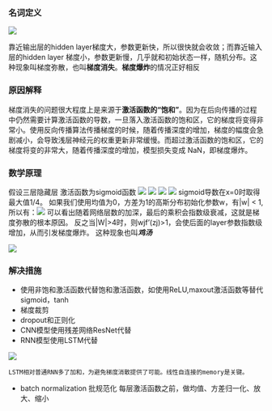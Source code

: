### 名词定义
![](https://upload-images.jianshu.io/upload_images/3290281-7637eed13f24934f.png?imageMogr2/auto-orient/strip%7CimageView2/2/w/1240) 

靠近输出层的hidden layer梯度大，参数更新快，所以很快就会收敛；而靠近输入层的hidden layer 梯度小，参数更新慢，几乎就和初始状态一样，随机分布。这种现象叫梯度弥散，也叫**梯度消失**。**梯度爆炸**的情况正好相反 
### 原因解释
梯度消失的问题很大程度上是来源于**激活函数的“饱和”**。因为在后向传播的过程中仍然需要计算激活函数的导数，一旦落入激活函数的饱和区，它的梯度将变得非常小。使用反向传播算法传播梯度的时候，随着传播深度的增加，梯度的幅度会急剧减小，会导致浅层神经元的权重更新非常缓慢。而超过激活函数的饱和区，它的梯度将变的非常大，随着传播深度的增加，模型损失变成 NaN，即梯度爆炸。 
### 数学原理
假设三层隐藏层 激活函数为sigmoid函数
![](https://upload-images.jianshu.io/upload_images/3290281-7c60e8cd1f8ae72f.png?imageMogr2/auto-orient/strip%7CimageView2/2/w/1240)
![](https://upload-images.jianshu.io/upload_images/3290281-e8bcb6b526411d1d.png?imageMogr2/auto-orient/strip%7CimageView2/2/w/1240)
![](https://upload-images.jianshu.io/upload_images/3290281-c6278f4c172644da.png?imageMogr2/auto-orient/strip%7CimageView2/2/w/1240)
![](https://upload-images.jianshu.io/upload_images/3290281-e1652c3529e28a67.png?imageMogr2/auto-orient/strip%7CimageView2/2/w/1240)
sigmoid导数在x=0时取得最大值1/4。
如果我们使用均值为0，方差为1的高斯分布初始化参数w，有|w| < 1,所以有：![](https://upload-images.jianshu.io/upload_images/3290281-79d764cf16fe49c8.png?imageMogr2/auto-orient/strip%7CimageView2/2/w/1240)
可以看出随着网络层数的加深，最后的乘积会指数级衰减，这就是梯度弥散的根本原因。
反之当|W|>4时，则wjf’(zj)>1，会使后面的layer参数指数级增加，从而引发梯度爆炸。
这种现象也叫***鸡汤***  

![](https://upload-images.jianshu.io/upload_images/3290281-765eb626beb4ee54.png?imageMogr2/auto-orient/strip%7CimageView2/2/w/1240)
### 解决措施
- 使用非饱和激活函数代替饱和激活函数，如使用ReLU,maxout激活函数等替代sigmoid，tanh
- 梯度裁剪
- dropout和正则化
- CNN模型使用残差网络ResNet代替
- RNN模型使用LSTM代替  

![](https://pic2.zhimg.com/80/v2-8d64e83943e31fb95af6b1845e174b49_hd.png)  

    LSTM相对普通RNN多了加和，为避免梯度消散提供了可能。线性自连接的memory是关键。
- batch normalization 批规范化 
每层激活函数之前，做均值、方差归一化、放大、缩小




